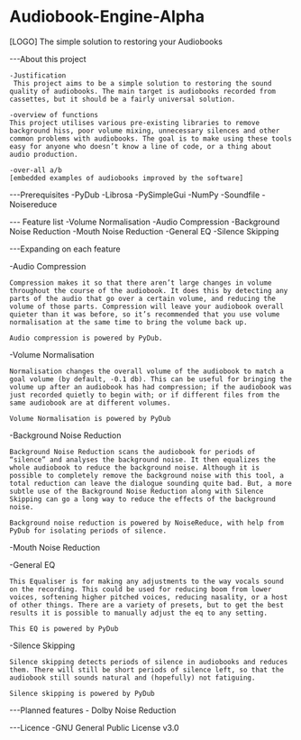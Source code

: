 # Audiobook-Engine-Alpha

[LOGO]
The simple solution to restoring your Audiobooks

---About this project

	-Justification
	 This project aims to be a simple solution to restoring the sound quality of audiobooks. The main target is audiobooks recorded from cassettes, but it should be a fairly universal solution.

	-overview of functions
	This project utilises various pre-existing libraries to remove background hiss, poor volume mixing, unnecessary silences and other common problems with audiobooks. The goal is to make using these tools easy for anyone who doesn’t know a line of code, or a thing about audio production.

	-over-all a/b
	[embedded examples of audiobooks improved by the software]

---Prerequisites
	-PyDub
	-Librosa
	-PySimpleGui
	-NumPy
	-Soundfile
	-Noisereduce

--- Feature list
	-Volume Normalisation
	-Audio Compression
	-Background Noise Reduction
	-Mouth Noise Reduction
	-General EQ
	-Silence Skipping

---Expanding on each feature

-Audio Compression

	Compression makes it so that there aren’t large changes in volume throughout the course of the audiobook. It does this by detecting any parts of the audio that go over a certain volume, and reducing the volume of those parts. Compression will leave your audiobook overall quieter than it was before, so it’s recommended that you use volume normalisation at the same time to bring the volume back up.
	
	Audio compression is powered by PyDub.


-Volume Normalisation

	Normalisation changes the overall volume of the audiobook to match a goal volume (by default, -0.1 db). This can be useful for bringing the volume up after an audiobook has had compression; if the audiobook was just recorded quietly to begin with; or if different files from the same audiobook are at different volumes.

	Volume Normalisation is powered by PyDub

-Background Noise Reduction

	Background Noise Reduction scans the audiobook for periods of “silence” and analyses the background noise. It then equalizes the whole audiobook to reduce the background noise. Although it is possible to completely remove the background noise with this tool, a total reduction can leave the dialogue sounding quite bad. But, a more subtle use of the Background Noise Reduction along with Silence Skipping can go a long way to reduce the effects of the background noise.

	Background noise reduction is powered by NoiseReduce, with help from PyDub for isolating periods of silence.

-Mouth Noise Reduction
	

-General EQ
	
	This Equaliser is for making any adjustments to the way vocals sound on the recording. This could be used for reducing boom from lower voices, softening higher pitched voices, reducing nasality, or a host of other things. There are a variety of presets, but to get the best results it is possible to manually adjust the eq to any setting.

	This EQ is powered by PyDub

-Silence Skipping

	Silence skipping detects periods of silence in audiobooks and reduces them. There will still be short periods of silence left, so that the audiobook still sounds natural and (hopefully) not fatiguing. 

	Silence skipping is powered by PyDub

---Planned features
	- Dolby Noise Reduction

---Licence
	-GNU General Public License v3.0
